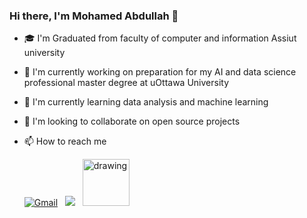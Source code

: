 ### Hi there, I'm Mohamed Abdullah 👋
- 🎓 I'm Graduated from faculty of computer and information Assiut university
- 🔭 I'm currently working on preparation for my AI and data science professional master degree at uOttawa University
- 🌱 I'm currently learning data analysis and machine learning
- 👯 I'm looking to collaborate on open source projects
- 📫 How to reach me

     [![Gmail](https://img.shields.io/badge/-GMAIL-D14836?style=for-the-badge&logo=gmail&logoColor=white)](mailto:mohamed.abdullah.kamel1997@gmail.com)
     &nbsp;
     <a href="https://www.linkedin.com/in/mohamedabdullahkamel/"><img src="https://img.shields.io/badge/LinkedIn-0077B5?style=for-the-badge&logo=linkedin&logoColor=white"/></a>
     &nbsp;
     <a href="https://www.kaggle.com/mohamedabdullah"><img src="https://res.cloudinary.com/importdata/image/upload/v1595012924/kaggle_ksaktb.png" alt="drawing" width="75"/>
     
<!-- ### Statistics 📈
---
 ![Visitor](https://visitor-badge.laobi.icu/badge?page_id=mohamedabdullah55.mohamedabdullah55)
 ![Followers](https://img.shields.io/github/followers/mohamedabdullah55)
  
 <div>
    <img src='https://github-readme-stats.vercel.app/api?username=mohamedabdullah55&show_icons=true&theme=lue-white&line_height=27'/>
  </div>
  
  <div>
    <img src='https://github-readme-stats.vercel.app/api/top-langs/?username=mohamedabdullah55&theme=blue-white'>
    &nbsp;&nbsp;&nbsp;
    <img src='https://github-readme-stats.vercel.app/api?username=mohamedabdullah55&show_icons=true&theme=lue-white&line_height=27'/ height=269.6px>
 </div>-->
 
